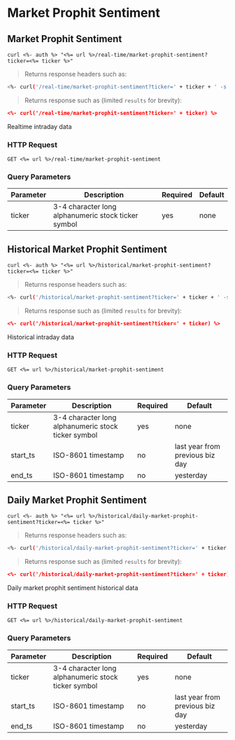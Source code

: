
# Market Prophit Sentiment


## Market Prophit Sentiment

```shell
curl <%- auth %> "<%= url %>/real-time/market-prophit-sentiment?ticker=<%= ticker %>"
```

> Returns response headers such as:

```bash
<%- curl('/real-time/market-prophit-sentiment?ticker=' + ticker + ' -s -D- -o/dev/null') %>
```

> Returns response such as (limited `results` for brevity):

```json
<%- curl('/real-time/market-prophit-sentiment?ticker=' + ticker) %>
```

Realtime intraday data

### HTTP Request

`GET <%= url %>/real-time/market-prophit-sentiment`

### Query Parameters

Parameter | Description | Required | Default
--------- | ----------- | -------- | -------
ticker | 3-4 character long alphanumeric stock ticker symbol | yes | none



## Historical Market Prophit Sentiment

```shell
curl <%- auth %> "<%= url %>/historical/market-prophit-sentiment?ticker=<%= ticker %>"
```

> Returns response headers such as:

```bash
<%- curl('/historical/market-prophit-sentiment?ticker=' + ticker + ' -s -D- -o/dev/null') %>
```

> Returns response such as (limited `results` for brevity):

```json
<%- curl('/historical/market-prophit-sentiment?ticker=' + ticker) %>
```

Historical intraday data

### HTTP Request

`GET <%= url %>/historical/market-prophit-sentiment`

### Query Parameters

Parameter | Description | Required | Default
--------- | ----------- | -------- | -------
ticker | 3-4 character long alphanumeric stock ticker symbol | yes | none
start_ts | ISO-8601 timestamp | no | last year from previous biz day
end_ts | ISO-8601 timestamp | no | yesterday


## Daily Market Prophit Sentiment

```shell
curl <%- auth %> "<%= url %>/historical/daily-market-prophit-sentiment?ticker=<%= ticker %>"
```

> Returns response headers such as:

```bash
<%- curl('/historical/daily-market-prophit-sentiment?ticker=' + ticker + ' -s -D- -o/dev/null') %>
```

> Returns response such as (limited `results` for brevity):

```json
<%- curl('/historical/daily-market-prophit-sentiment?ticker=' + ticker) %>
```

Daily market prophit sentiment historical data

### HTTP Request

`GET <%= url %>/historical/daily-market-prophit-sentiment`

### Query Parameters

Parameter | Description | Required | Default
--------- | ----------- | -------- | -------
ticker | 3-4 character long alphanumeric stock ticker symbol | yes | none
start_ts | ISO-8601 timestamp | no | last year from previous biz day
end_ts | ISO-8601 timestamp | no | yesterday

